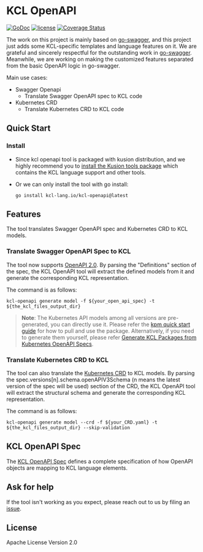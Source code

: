 # KCL OpenAPI

[![GoDoc](https://godoc.org/github.com/kcl-lang/kcl-openapi?status.svg)](https://pkg.go.dev/kcl-lang.io/kcl-openapi)
[![license](https://img.shields.io/github/license/kcl-lang/kcl-openapi.svg)](https://github.com/kcl-lang/kcl-openapi/blob/master/LICENSE)
[![Coverage Status](https://coveralls.io/repos/github/kcl-lang/kcl-openapi/badge.svg)](https://coveralls.io/github/kcl-lang/kcl-openapi)

The work on this project is mainly based on [go-swagger](https://github.com/go-swagger/go-swagger), and this project just adds some
KCL-specific templates and language features on it. We are grateful and sincerely respectful for the outstanding work
in [go-swagger](https://github.com/go-swagger/go-swagger). Meanwhile, we are working on making the customized features separated from the
basic OpenAPI logic in go-swagger.

Main use cases:

+ Swagger Openapi
    + Translate Swagger OpenAPI spec to KCL code
+ Kubernetes CRD
    + Translate Kubernetes CRD to KCL code

## Quick Start

### Install

+ Since kcl openapi tool is packaged with kusion distribution, and we highly recommend you
  to [install the Kusion tools package](https://kusionstack.io/docs/user_docs/getting-started/install) which contains the KCL language
  support
  and other tools.

+ Or we can only install the tool with go install:

  ```shell
  go install kcl-lang.io/kcl-openapi@latest
  ```

## Features

The tool translates Swagger OpenAPI spec and Kubernetes CRD to KCL models.

### Translate Swagger OpenAPI Spec to KCL

The tool now supports [OpenAPI 2.0](https://swagger.io/specification/v2/). By parsing the "Definitions" section of the spec, the KCL OpenAPI
tool will extract the defined models from it and generate the corresponding KCL representation.

The command is as follows:


```shell
kcl-openapi generate model -f ${your_open_api_spec} -t ${the_kcl_files_output_dir}
```

> **Note**: The Kubernetes API models among all versions are pre-generated, you can directly use it. Please refer the [kpm quick start guide](https://github.com/kcl-lang/kpm#quick-start) for how to pull and use the package.
Alternatively, if you need to generate them yourself, please refer [Generate KCL Packages from Kubernetes OpenAPI Specs](./docs/generate_from_k8s_spec.md).

### Translate Kubernetes CRD to KCL

The tool can also translate
the [Kubernetes CRD](https://kubernetes.io/docs/tasks/extend-kubernetes/custom-resources/custom-resource-definitions/) to KCL models.
By parsing the spec.versions[n].schema.openAPIV3Schema (n means the latest version of the spec will be used) section of the CRD, the KCL
OpenAPI tool will extract the structural schema and generate the corresponding KCL representation.

The command is as follows:

```shell
kcl-openapi generate model --crd -f ${your_CRD.yaml} -t ${the_kcl_files_output_dir} --skip-validation
```

## KCL OpenAPI Spec

The [KCL OpenAPI Spec](https://kcl-lang.io/docs/reference/cli/openapi/spec) defines a complete specification of how OpenAPI objects are
mapping to KCL language elements.

## Ask for help

If the tool isn't working as you expect, please reach out to us by filing an [issue](https://github.com/kcl-lang/kcl-openapi/issues).

## License

Apache License Version 2.0
